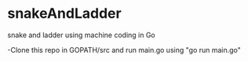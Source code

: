 # snakeAndLadder
snake and ladder using machine coding in Go

-Clone this repo in GOPATH/src and run main.go using "go run main.go"
